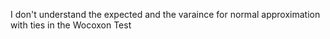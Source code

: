 I don't understand the expected and the varaince for normal approximation with ties in the Wocoxon Test
